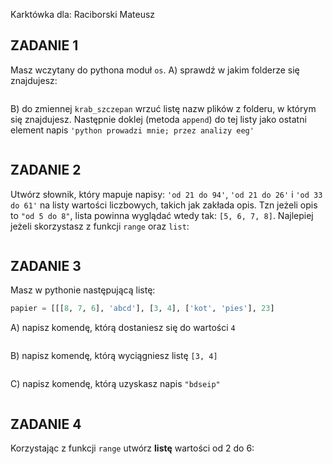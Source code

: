 ﻿Karktówka dla:
Raciborski Mateusz


## ZADANIE 1  

Masz wczytany do pythona moduł `os`.
A) sprawdź w jakim folderze się znajdujesz:
```

```

B) do zmiennej `krab_szczepan` wrzuć listę nazw plików z folderu, w
którym się znajdujesz. Następnie doklej (metoda `append`) do tej listy jako ostatni element napis `'python prowadzi mnie; przez analizy eeg'`
```

```

## ZADANIE 2  
  
Utwórz słownik, który mapuje napisy: `'od 21 do 94'`, `'od 21 do 26'` i `'od 33 do 61'` na listy wartości liczbowych, takich jak zakłada opis. Tzn jeżeli opis to `"od 5 do 8"`, lista powinna wyglądać wtedy tak: `[5, 6, 7, 8]`. Najlepiej jeżeli skorzystasz z funkcji `range` oraz `list`:
```

```
## ZADANIE 3  

Masz w pythonie następującą listę:
```python
papier = [[[8, 7, 6], 'abcd'], [3, 4], ['kot', 'pies'], 23]
```
A) napisz komendę, którą dostaniesz się do wartości `4`
```

```

B) napisz komendę, którą wyciągniesz listę `[3, 4]`
```

```

C) napisz komendę, którą uzyskasz napis `"bdseip"`
```

```

## ZADANIE 4  

Korzystając z funkcji `range` utwórz **listę** wartości od 2 do 6:
```

```


